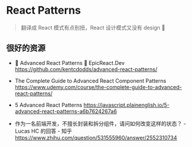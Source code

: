 # React Patterns

> 翻译成 React 模式有点别扭，React 设计模式又没有 design 🤣

## 很好的资源

- 🤯 Advanced React Patterns 🚀 EpicReact.Dev
  <https://github.com/kentcdodds/advanced-react-patterns/>

- The Complete Guide to Advanced React Component Patterns
  <https://www.udemy.com/course/the-complete-guide-to-advanced-react-patterns/>

- 5 Advanced React Patterns
  <https://javascript.plainenglish.io/5-advanced-react-patterns-a6b7624267a6>

- 作为一名前端开发，不擅长封装和拆分组件，请问如何改变这样的状态？ - Lucas HC 的回答 - 知乎
  <https://www.zhihu.com/question/531555960/answer/2552310734>

